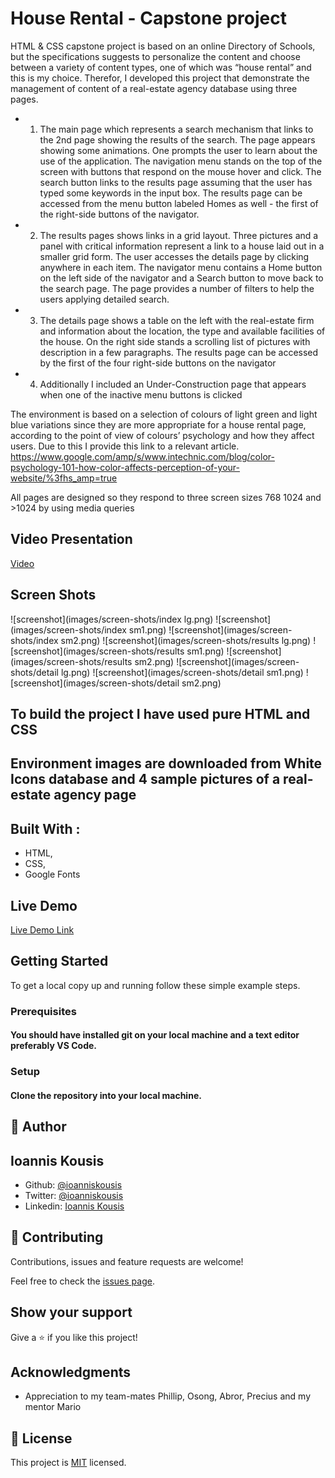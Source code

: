 # House Rental - Capstone project
HTML & CSS capstone project is based on an online Directory of Schools, but the specifications suggests to personalize the content and choose between a variety of content types, one of which was “house rental” and this is my choice.
Therefor, I developed this project that demonstrate the management of content of a real-estate agency database using three pages. 

- 1. The main page which represents a search mechanism that links to the 2nd page showing the results of the search.
The page appears showing some animations. One prompts the user to learn about the use of the application.
The navigation menu stands on the top of the screen with buttons that respond on the mouse hover and click.
The search button links to the results page assuming that the user has typed some keywords in the input box.
The results page can be accessed from the menu button labeled Homes as well - the first of the right-side buttons of the navigator.

- 2. The results pages shows links in a grid layout. Three pictures and a panel with critical information represent a link to a house laid out in a smaller grid form. The user accesses the details page by clicking anywhere in each item. The navigator menu contains a Home button on the left side of the navigator and a Search button to move back to the search page. The page provides a number of filters to help the users applying detailed search.

- 3. The details page shows a table on the left with the real-estate firm and information about the location, the type and available facilities of the house. 
On the right side stands a scrolling list of pictures with description in a few paragraphs.
The results page can be accessed by the first of the four right-side buttons on the navigator

- 4. Additionally I included an Under-Construction page that appears when one of the inactive menu buttons is clicked 

The environment	is based on a selection of colours of light green and light blue variations since they are more appropriate for a house rental page, according to the point of view of colours’ psychology and how they affect users. Due to this I provide this link to a relevant article. 
https://www.google.com/amp/s/www.intechnic.com/blog/color-psychology-101-how-color-affects-perception-of-your-website/%3fhs_amp=true 

All pages are designed so they respond to three screen sizes 768 1024 and >1024 by using media queries 

## Video Presentation
[Video](https://www.loom.com/share/33d91cebd86a40b5a0671d7c9486e072)

## Screen Shots

![screenshot](images/screen-shots/index lg.png)
![screenshot](images/screen-shots/index sm1.png) 
![screenshot](images/screen-shots/index sm2.png)
![screenshot](images/screen-shots/results lg.png)
![screenshot](images/screen-shots/results sm1.png) 
![screenshot](images/screen-shots/results sm2.png)
![screenshot](images/screen-shots/detail lg.png)
![screenshot](images/screen-shots/detail sm1.png) 
![screenshot](images/screen-shots/detail sm2.png)

## To build the project I have used pure HTML and CSS
## Environment images are downloaded from White Icons database and 4 sample pictures of a real-estate agency page
## Built With :

- HTML,
- CSS,
- Google Fonts

## Live Demo

[Live Demo Link](https://rawcdn.githack.com/ioanniskousis/Capstone/39ab3992f8ef180cee7ad1f505e16210a6bdd079/index.html)

## Getting Started

To get a local copy up and running follow these simple example steps.

### Prerequisites

#### You should have installed git on your local machine and a text editor preferably VS Code.

### Setup

#### Clone the repository into your local machine.


## 👤 Author
## Ioannis Kousis

- Github: [@ioanniskousis](https://github.com/ioanniskousis)
- Twitter: [@ioanniskousis](https://twitter.com/ioanniskousis)
- Linkedin: [Ioannis Kousis](https://www.linkedin.com/in/ioannis-kousis-9a5051b4/)

## 🤝 Contributing

Contributions, issues and feature requests are welcome!

Feel free to check the [issues page](issues/).

## Show your support

Give a ⭐️ if you like this project!

## Acknowledgments

- Appreciation to my team-mates Phillip, Osong, Abror, Precius and my mentor Mario

## 📝 License

This project is [MIT](lic.url) licensed.
